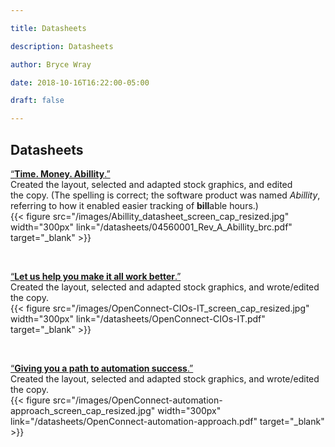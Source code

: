 ```yaml
---

title: Datasheets

description: Datasheets

author: Bryce Wray

date: 2018-10-16T16:22:00-05:00

draft: false

---
```


## Datasheets

[“**Time. Money. Abillity**.”](https://brycewray.com/datasheets/04560001_Rev_A_Abillity_brc.pdf)    
Created the layout, selected and adapted stock graphics, and edited the&nbsp;copy.  (The&nbsp;spelling is correct; the software product was named _Abillity_, referring to how it enabled easier tracking of **bill**able&nbsp;hours.)    
{{< figure src="/images/Abillity_datasheet_screen_cap_resized.jpg" width="300px" link="/datasheets/04560001_Rev_A_Abillity_brc.pdf" target="_blank" >}}

<p>&nbsp;</p>

[“**Let us help you make it all work better**.”](https://brycewray.com/datasheets/OpenConnect-CIOs-IT.pdf)    
Created the layout, selected and adapted stock graphics, and wrote/edited the&nbsp;copy.    
{{< figure src="/images/OpenConnect-CIOs-IT_screen_cap_resized.jpg" width="300px" link="/datasheets/OpenConnect-CIOs-IT.pdf" target="_blank" >}}

<p>&nbsp;</p>

[“**Giving you a path to automation success**.”](https://brycewray.com/datasheets/OpenConnect-automation-approach.pdf)    
Created the layout, selected and adapted stock graphics, and wrote/edited the&nbsp;copy.    
{{< figure src="/images/OpenConnect-automation-approach_screen_cap_resized.jpg" width="300px" link="/datasheets/OpenConnect-automation-approach.pdf" target="_blank" >}}
